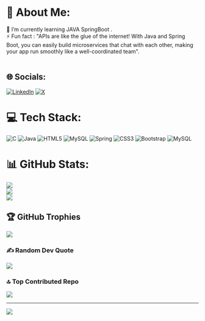 # 💫 About Me:
🌱 I’m currently learning JAVA SpringBoot .<br>⚡ Fun fact :  "APIs are like the glue of the internet! With Java and Spring Boot, you can easily build microservices that chat with each other, making your app run smoothly like a well-coordinated team".<br><br>


## 🌐 Socials:
[![LinkedIn](https://img.shields.io/badge/LinkedIn-%230077B5.svg?logo=linkedin&logoColor=white)](https://linkedin.com/in/https://www.linkedin.com/in/lalit-sharma-48bb94237/) [![X](https://img.shields.io/badge/X-black.svg?logo=X&logoColor=white)](https://x.com/https://x.com/Lalit_Sh108) 

# 💻 Tech Stack:
![C](https://img.shields.io/badge/c-%2300599C.svg?style=for-the-badge&logo=c&logoColor=white) ![Java](https://img.shields.io/badge/java-%23ED8B00.svg?style=for-the-badge&logo=openjdk&logoColor=white) ![HTML5](https://img.shields.io/badge/html5-%23E34F26.svg?style=for-the-badge&logo=html5&logoColor=white) ![MySQL](https://img.shields.io/badge/mysql-4479A1.svg?style=for-the-badge&logo=mysql&logoColor=white) ![Spring](https://img.shields.io/badge/spring-%236DB33F.svg?style=for-the-badge&logo=spring&logoColor=white) ![CSS3](https://img.shields.io/badge/css3-%231572B6.svg?style=for-the-badge&logo=css3&logoColor=white) ![Bootstrap](https://img.shields.io/badge/bootstrap-%238511FA.svg?style=for-the-badge&logo=bootstrap&logoColor=white) ![MySQL](https://img.shields.io/badge/mysql-4479A1.svg?style=for-the-badge&logo=mysql&logoColor=white)
# 📊 GitHub Stats:
![](https://github-readme-stats.vercel.app/api?username=Lalitsh01&theme=dark&hide_border=false&include_all_commits=false&count_private=false)<br/>
![](https://github-readme-streak-stats.herokuapp.com/?user=Lalitsh01&theme=dark&hide_border=false)<br/>
![](https://github-readme-stats.vercel.app/api/top-langs/?username=Lalitsh01&theme=dark&hide_border=false&include_all_commits=false&count_private=false&layout=compact)

## 🏆 GitHub Trophies
![](https://github-profile-trophy.vercel.app/?username=Lalitsh01&theme=radical&no-frame=false&no-bg=true&margin-w=4)

### ✍️ Random Dev Quote
![](https://quotes-github-readme.vercel.app/api?type=horizontal&theme=radical)

### 🔝 Top Contributed Repo
![](https://github-contributor-stats.vercel.app/api?username=Lalitsh01&limit=5&theme=dark&combine_all_yearly_contributions=true)

---
[![](https://visitcount.itsvg.in/api?id=Lalitsh01&icon=0&color=0)](https://visitcount.itsvg.in)

<!-- Proudly created with GPRM ( https://gprm.itsvg.in ) -->
